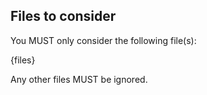 ## Files to consider

You MUST only consider the following file(s):

{files}

Any other files MUST be ignored.
